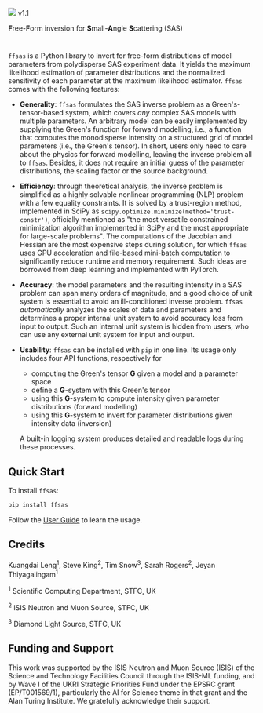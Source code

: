 <img src="https://render.githubusercontent.com/render/math?math={\color{BurntOrange}\Huge\textbf{F}}\!{\color{RedOrange}\Huge\textbf{F}}{\color{BrickRed}\Huge\mathbf{S\!A\!S}}">   v1.1

**F**ree-**F**orm inversion for **S**mall-**A**ngle **S**cattering (SAS)

#

`ffsas` is a Python library to invert for free-form distributions of model 
parameters from polydisperse SAS experiment data. It yields the maximum likelihood 
estimation of parameter distributions and the normalized sensitivity of 
each parameter at the maximum likelihood estimator. 
`ffsas` comes with the following features:


* **Generality**: `ffsas` formulates the SAS inverse problem as a 
Green's-tensor-based system, which covers *any* complex SAS models with 
multiple parameters. An arbitrary model can be easily implemented by 
supplying the Green's function for forward modelling, i.e., a function 
that computes the monodisperse intensity on a structured grid of model parameters 
(i.e., the Green's tensor). In short, users only need to care about the 
physics for forward modelling, leaving the inverse problem all to `ffsas`.
Besides, it does not require an initial guess of the parameter
distributions, the scaling factor or the source background. 

* **Efficiency**: through theoretical analysis, the inverse problem is 
simplified as a highly solvable nonlinear programming (NLP) problem 
with a few equality constraints. It is solved by a trust-region method, 
implemented in SciPy as `scipy.optimize.minimize(method='trust-constr')`, 
officially mentioned as "the most versatile constrained minimization algorithm 
implemented in SciPy and the most appropriate for large-scale problems". 
The computations of the Jacobian and Hessian are the most expensive steps 
during solution, for which `ffsas` uses GPU acceleration and file-based
mini-batch computation to significantly reduce runtime and memory requirement. 
Such ideas are borrowed from deep learning and implemented with PyTorch. 

* **Accuracy**: the model parameters and the resulting intensity in a SAS problem 
can span many orders of magnitude, and a good choice of unit system is essential 
to avoid an ill-conditioned inverse problem. `ffsas` *automatically* analyzes 
the scales of data and parameters and determines a proper internal unit system to 
avoid accuracy loss from input to output. Such an internal unit system is hidden 
from users, who can use any external unit system for input and output.

* **Usability**: `ffsas` can be installed with `pip` in one line. Its usage only 
includes four API functions, respectively for 
    - computing the Green's tensor **G** given a model and a parameter space
    - define a **G**-system with this Green's tensor
    - using this **G**-system to compute intensity given parameter 
    distributions (forward modelling)
    - using this **G**-system to invert for parameter distributions given 
    intensity data (inversion)
    
    A built-in logging system produces detailed and readable logs during these processes. 



## Quick Start

To install `ffsas`:

```bash
pip install ffsas
```

Follow the [User Guide](doc/USER-GUIDE.md) to learn the usage.


## Credits
Kuangdai Leng<sup>1</sup>, Steve King<sup>2</sup>, Tim Snow<sup>3</sup>, Sarah Rogers<sup>2</sup>, 
Jeyan Thiyagalingam<sup>1</sup>

<sup>1</sup> Scientific Computing Department, STFC, UK

<sup>2</sup> ISIS Neutron and Muon Source, STFC, UK

<sup>3</sup> Diamond Light Source, STFC, UK

## Funding and Support 
This work was supported by the ISIS Neutron and Muon Source (ISIS) of the Science and Technology Facilities Council through the ISIS-ML funding, and by Wave I of the UKRI Strategic Priorities Fund under the EPSRC grant (EP/T001569/1), particularly the AI for Science theme in that grant and the Alan Turing Institute. We gratefully acknowledge their support.
